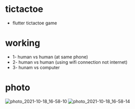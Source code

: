# tictactoe
- flutter tictactoe game 
# working 
- 1- human vs human (at same phone)
- 2- human vs human (using wifi connection not internet)
- 3- hunam vs computer

# photo
![photo_2021-10-18_16-58-10](https://user-images.githubusercontent.com/18378766/137746282-9736eb3c-d988-4c95-b1e8-a0666f46d446.jpg)
![photo_2021-10-18_16-58-14](https://user-images.githubusercontent.com/18378766/137746285-0bf2f066-8ed1-4c0d-a795-089e88c97333.jpg)
